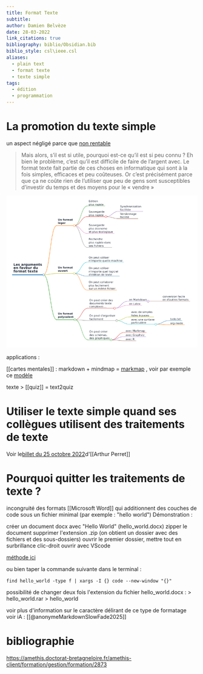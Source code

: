 ```yaml
---
title: Format Texte
subtitle: 
author: Damien Belvèze
date: 28-03-2022
link_citations: true
bibliography: biblio/Obsidian.bib
biblio_style: csl\ieee.csl
aliases:
  - plain text
  - format texte
  - texte simple
tags:
  - édition
  - programmation
---
```

# La promotion du texte simple

un aspect négligé parce que [non rentable](https://www.arthurperret.fr/veille/2022-02-09-de-l-importance-de-vendre-le-format-texte.html)

>Mais alors, s’il est si utile, pourquoi est-ce qu’il est si peu connu ? Eh bien le problème, c’est qu’il est difficile de faire de l’argent avec. Le format texte fait partie de ces choses en informatique qui sont à la fois simples, efficaces et peu coûteuses. Or c’est précisément parce que ça ne coûte rien de l’utiliser que peu de gens sont susceptibles d’investir du temps et des moyens pour le « vendre »


![](images/plain_text.png)

applications : 

[[cartes mentales]] : markdown + mindmap = [markmap](https://markmap.js.org/) , voir par exemple ce [modèle](https://gist.github.com/eyssette/11cfb40e0a9a52804c6c5528121ada25)

texte > [[quiz]] = text2quiz

# Utiliser le texte simple quand ses collègues utilisent des traitements de texte

Voir le[billet du 25 octobre 2022](https://www.arthurperret.fr/blog/2022-10-25-markdown-traitement-de-texte-methode-pour-collaborer.html)d'[[Arthur Perret]]


# Pourquoi quitter les traitements de texte ?

incongruité des formats [[Microsoft Word]] qui additionnent des couches de code sous un fichier minimal (par exemple : "hello world")
Démonstration : 

créer un document docx avec "Hello World" (hello_world.docx)
zipper le document 
supprimer l'extension .zip (on obtient un dossier avec des fichiers et des sous-dossiers)
ouvrir le premier dossier, mettre tout en surbrillance
clic-droit ouvrir avec VScode

[méthode ici](https://superuser.com/questions/539919/view-source-equivalent-for-word-documents)

ou bien taper la commande suivante dans le terminal : 

```shell
find hello_world -type f | xargs -I {} code --new-window "{}"
```
possibilité de changer deux fois l'extension du fichier hello_world.docx : > hello_world.rar > hello_world

voir plus d'information sur le caractère délirant de ce type de formatage voir iA : [[@anonymeMarkdownSlowFade2025]]






# bibliographie

https://amethis.doctorat-bretagneloire.fr/amethis-client/formation/gestion/formation/2873